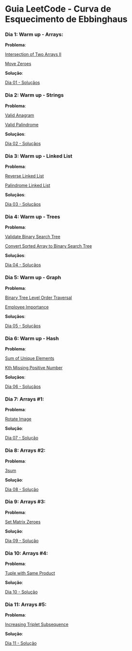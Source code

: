 # Guia LeetCode - Curva de Esquecimento de Ebbinghaus

### Dia 1: Warm up - Arrays:

**Problema**:

[Intersection of Two Arrays II](https://leetcode.com/problems/intersection-of-two-arrays-ii)

[Move Zeroes](https://leetcode.com/problems/move-zeroes/)

**Solução**: 

[ Dia 01 - Soluçãos](https://github.com/biogui/guia-leetcode/tree/main/exercicios/day_001_warmup_arrays)

### Dia 2: Warm up - Strings

**Problema**:

[Valid Anagram](https://leetcode.com/problems/valid-anagram/)

[Valid Palindrome](https://leetcode.com/problems/valid-palindrome/)

**Soluçãos**: 

[ Dia 02 - Soluçãos](https://github.com/biogui/guia-leetcode/tree/main/exercicios/day_002_warmup_strings)

### Dia 3: Warm up - Linked List

**Problema**:

[Reverse Linked List](https://leetcode.com/problems/reverse-linked-list/)

[Palindrome Linked List](https://leetcode.com/problems/palindrome-linked-list/)

**Soluçãos**: 

[ Dia 03 - Soluçãos](https://github.com/biogui/guia-leetcode/tree/main/exercicios/day_003_warmup_linked_list)

### Dia 4: Warm up - Trees

**Problema**:

[Validate Binary Search Tree](https://leetcode.com/problems/validate-binary-search-tree/)

[Convert Sorted Array to Binary Search Tree](https://leetcode.com/problems/convert-sorted-array-to-binary-search-tree/)

**Soluçãos**:

[ Dia 04 - Soluçãos](https://github.com/biogui/guia-leetcode/tree/main/exercicios/day_004_warmup_trees)

### Dia 5: Warm up - Graph

**Problema**:

[Binary Tree Level Order Traversal](https://leetcode.com/problems/binary-tree-level-order-traversal/)

[Employee Importance](https://leetcode.com/problems/employee-importance/)

**Soluçãos**:

[ Dia 05 - Soluçãos](https://github.com/biogui/guia-leetcode/tree/main/exercicios/day_005_warmup_graph)


### Dia 6: Warm up - Hash

**Problema**:

[Sum of Unique Elements](https://leetcode.com/problems/sum-of-unique-elements/)

[Kth Missing Positive Number](https://leetcode.com/problems/kth-missing-positive-number/)

**Soluçãos**:

[ Dia 06 - Soluçãos](https://github.com/biogui/guia-leetcode/tree/main/exercicios/day_006_warmup_hash)

### Dia 7: Arrays #1:

**Problema**:

[Rotate Image](https://leetcode.com/problems/rotate-image/)

**Solução**:

[ Dia 07 - Solução](https://github.com/biogui/guia-leetcode/tree/main/exercicios/day_007_arrays_1)

### Dia 8: Arrays #2:

**Problema**:

[3sum](https://leetcode.com/problems/3sum/)

**Solução**:

[ Dia 08 - Solução](https://github.com/biogui/guia-leetcode/tree/main/exercicios/day_008_arrays_2)

### Dia 9: Arrays #3:

**Problema**:

[Set Matrix Zeroes](https://leetcode.com/problems/set-matrix-zeroes/)

**Solução**:

[ Dia 09 - Solução](https://github.com/biogui/guia-leetcode/tree/main/exercicios/day_009_arrays_3)

### Dia 10: Arrays #4:

**Problema**:

[Tuple with Same Product](https://leetcode.com/problems/tuple-with-same-product/)

**Solução**:

[ Dia 10 - Solução](https://github.com/biogui/guia-leetcode/tree/main/exercicios/day_010_arrays_4)


### Dia 11: Arrays #5:

**Problema**:

[Increasing Triplet Subsequence](https://leetcode.com/problems/increasing-triplet-subsequence/)

**Solução**:

[ Dia 11 - Solução](https://github.com/biogui/guia-leetcode/tree/main/exercicios/day_011_arrays_5)

